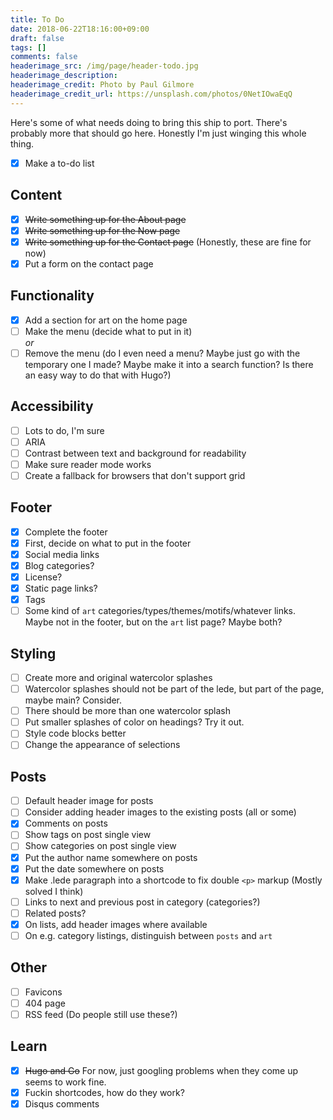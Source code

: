 ```yaml
---
title: To Do
date: 2018-06-22T18:16:00+09:00
draft: false
tags: []
comments: false
headerimage_src: /img/page/header-todo.jpg
headerimage_description:
headerimage_credit: Photo by Paul Gilmore
headerimage_credit_url: https://unsplash.com/photos/0NetIOwaEqQ
---
```


Here's some of what needs doing to bring this ship to port. There's probably more that should go here. Honestly I'm just winging this whole thing.
<!--more-->

- [x] Make a to-do list

## Content

- [x] ~~Write something up for the About page~~
- [x] ~~Write something up for the Now page~~
- [x] ~~Write something up for the Contact page~~ (Honestly, these are fine for now)
- [x] Put a form on the contact page

## Functionality

- [x] Add a section for art on the home page
- [ ] Make the menu (decide what to put in it)  
_or_
- [ ] Remove the menu (do I even need a menu? Maybe just go with the temporary one I made? Maybe make it into a search function? Is there an easy way to do that with Hugo?)

## Accessibility

- [ ] Lots to do, I'm sure
- [ ] ARIA
- [ ] Contrast between text and background for readability
- [ ] Make sure reader mode works
- [ ] Create a fallback for browsers that don't support grid

## Footer

- [x] Complete the footer
- [x] First, decide on what to put in the footer
- [x] Social media links
- [x] Blog categories?
- [x] License?
- [x] Static page links?
- [x] Tags
- [ ] Some kind of `art` categories/types/themes/motifs/whatever links. Maybe not in the footer, but on the `art` list page? Maybe both?

## Styling

- [ ] Create more and original watercolor splashes
- [ ] Watercolor splashes should not be part of the lede, but part of the page, maybe main? Consider.
- [ ] There should be more than one watercolor splash
- [ ] Put smaller splashes of color on headings? Try it out.
- [ ] Style code blocks better
- [ ] Change the appearance of selections

## Posts

- [ ] Default header image for posts
- [ ] Consider adding header images to the existing posts (all or some)
- [x] Comments on posts
- [ ] Show tags on post single view
- [ ] Show categories on post single view
- [x] Put the author name somewhere on posts
- [x] Put the date somewhere on posts
- [x] Make .lede paragraph into a shortcode to fix double `<p>` markup (Mostly solved I think)
- [ ] Links to next and previous post in category (categories?)
- [ ] Related posts?
- [x] On lists, add header images where available
- [ ] On e.g. category listings, distinguish between `posts` and `art`

## Other

- [ ] Favicons
- [ ] 404 page
- [ ] RSS feed (Do people still use these?)

## Learn

- [x] ~~Hugo and Go~~ For now, just googling problems when they come up seems to work fine.
- [x] Fuckin shortcodes, how do they work?
- [x] Disqus comments
